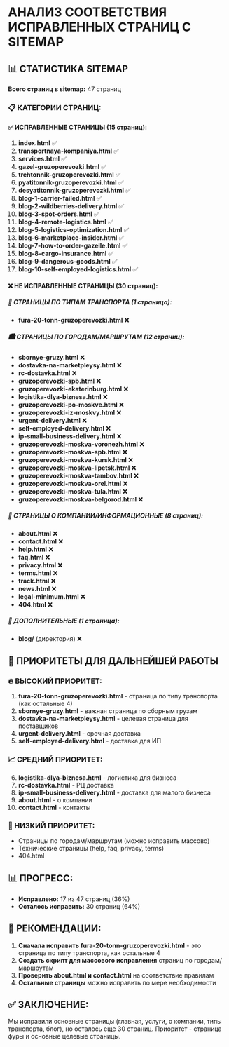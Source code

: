 # АНАЛИЗ СООТВЕТСТВИЯ ИСПРАВЛЕННЫХ СТРАНИЦ С SITEMAP

## 📊 СТАТИСТИКА SITEMAP

**Всего страниц в sitemap:** 47 страниц

### 📋 КАТЕГОРИИ СТРАНИЦ:

#### ✅ ИСПРАВЛЕННЫЕ СТРАНИЦЫ (15 страниц):
1. **index.html** ✅
2. **transportnaya-kompaniya.html** ✅
3. **services.html** ✅
4. **gazel-gruzoperevozki.html** ✅
5. **trehtonnik-gruzoperevozki.html** ✅
6. **pyatitonnik-gruzoperevozki.html** ✅
7. **desyatitonnik-gruzoperevozki.html** ✅
8. **blog-1-carrier-failed.html** ✅
9. **blog-2-wildberries-delivery.html** ✅
10. **blog-3-spot-orders.html** ✅
11. **blog-4-remote-logistics.html** ✅
12. **blog-5-logistics-optimization.html** ✅
13. **blog-6-marketplace-insider.html** ✅
14. **blog-7-how-to-order-gazelle.html** ✅
15. **blog-8-cargo-insurance.html** ✅
16. **blog-9-dangerous-goods.html** ✅
17. **blog-10-self-employed-logistics.html** ✅

#### ❌ НЕ ИСПРАВЛЕННЫЕ СТРАНИЦЫ (30 страниц):

##### 🚛 СТРАНИЦЫ ПО ТИПАМ ТРАНСПОРТА (1 страница):
- **fura-20-tonn-gruzoperevozki.html** ❌

##### 🏙️ СТРАНИЦЫ ПО ГОРОДАМ/МАРШРУТАМ (12 страниц):
- **sbornye-gruzy.html** ❌
- **dostavka-na-marketpleysy.html** ❌
- **rc-dostavka.html** ❌
- **gruzoperevozki-spb.html** ❌
- **gruzoperevozki-ekaterinburg.html** ❌
- **logistika-dlya-biznesa.html** ❌
- **gruzoperevozki-po-moskve.html** ❌
- **gruzoperevozki-iz-moskvy.html** ❌
- **urgent-delivery.html** ❌
- **self-employed-delivery.html** ❌
- **ip-small-business-delivery.html** ❌
- **gruzoperevozki-moskva-voronezh.html** ❌
- **gruzoperevozki-moskva-spb.html** ❌
- **gruzoperevozki-moskva-kursk.html** ❌
- **gruzoperevozki-moskva-lipetsk.html** ❌
- **gruzoperevozki-moskva-tambov.html** ❌
- **gruzoperevozki-moskva-orel.html** ❌
- **gruzoperevozki-moskva-tula.html** ❌
- **gruzoperevozki-moskva-belgorod.html** ❌

##### 📄 СТРАНИЦЫ О КОМПАНИИ/ИНФОРМАЦИОННЫЕ (8 страниц):
- **about.html** ❌
- **contact.html** ❌
- **help.html** ❌
- **faq.html** ❌
- **privacy.html** ❌
- **terms.html** ❌
- **track.html** ❌
- **news.html** ❌
- **legal-minimum.html** ❌
- **404.html** ❌

##### 📁 ДОПОЛНИТЕЛЬНЫЕ (1 страница):
- **blog/** (директория) ❌

## 🎯 ПРИОРИТЕТЫ ДЛЯ ДАЛЬНЕЙШЕЙ РАБОТЫ

### 🔥 ВЫСОКИЙ ПРИОРИТЕТ:
1. **fura-20-tonn-gruzoperevozki.html** - страница по типу транспорта (как остальные 4)
2. **sbornye-gruzy.html** - важная страница по сборным грузам
3. **dostavka-na-marketpleysy.html** - целевая страница для поставщиков
4. **urgent-delivery.html** - срочная доставка
5. **self-employed-delivery.html** - доставка для ИП

### 📈 СРЕДНИЙ ПРИОРИТЕТ:
6. **logistika-dlya-biznesa.html** - логистика для бизнеса
7. **rc-dostavka.html** - РЦ доставка
8. **ip-small-business-delivery.html** - доставка для малого бизнеса
9. **about.html** - о компании
10. **contact.html** - контакты

### 📝 НИЗКИЙ ПРИОРИТЕТ:
- Страницы по городам/маршрутам (можно исправить массово)
- Технические страницы (help, faq, privacy, terms)
- 404.html

## 📊 ПРОГРЕСС:

- **Исправлено:** 17 из 47 страниц (36%)
- **Осталось исправить:** 30 страниц (64%)

## 🚀 РЕКОМЕНДАЦИИ:

1. **Сначала исправить fura-20-tonn-gruzoperevozki.html** - это страница по типу транспорта, как остальные 4
2. **Создать скрипт для массового исправления** страниц по городам/маршрутам
3. **Проверить about.html и contact.html** на соответствие правилам
4. **Остальные страницы** можно исправить по мере необходимости

## ✅ ЗАКЛЮЧЕНИЕ:

Мы исправили основные страницы (главная, услуги, о компании, типы транспорта, блог), но осталось еще 30 страниц. Приоритет - страница фуры и основные целевые страницы.

